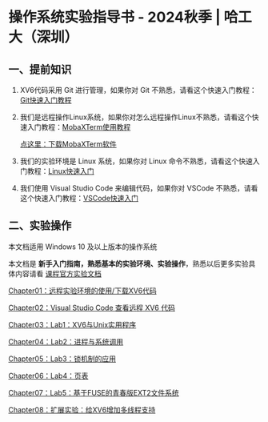 # 操作系统实验指导书 - 2024秋季 | 哈工大（深圳）



## 一、提前知识



1. XV6代码采用 Git 进行管理，如果你对 Git 不熟悉，请看这个快速入门教程：[Git快速入门教程](https://www.bilibili.com/video/BV1HM411377j)

2. 我们是远程操作Linux系统，如果你对怎么远程操作Linux不熟悉，请看这个快速入门教程：[MobaXTerm使用教程](https://www.bilibili.com/video/BV12L411a7Ne?p=7)

   [点这里：下载MobaXTerm软件](../Software/MobaXterm_24.2.7z)

3. 我们的实验环境是 Linux 系统，如果你对 Linux 命令不熟悉，请看这个快速入门教程：[Linux快速入门](https://www.bilibili.com/video/BV12L411a7Ne?p=9)

4. 我们使用 Visual Studio Code 来编辑代码，如果你对 VSCode 不熟悉，请看这个快速入门教程：[VSCode快速入门](https://www.bilibili.com/video/BV1oJ41177Qr)

   

## 二、实验操作



本文档适用 Windows 10 及以上版本的操作系统

本文档是  **新手入门指南，熟悉基本的实验环境、实验操作**，熟悉以后更多实验具体内容请看  [课程官方实验文档](https://os-labs.pages.dev/) 



[Chapter01：远程实验环境的使用/下载XV6代码](Chapter01/Chapter01.md)

[Chapter02：Visual Studio Code 查看远程 XV6 代码](Chapter02/Chapter02.md)

[Chapter03：Lab1：XV6与Unix实用程序](Chapter03/Chapter03.md)

[Chapter04：Lab2：进程与系统调用](Chapter04/Chapter04.md)

[Chapter05：Lab3：锁机制的应用](Chapter05/Chapter05.md)

[Chapter06：Lab4：页表](Chapter06/Chapter06.md)

[Chapter07：Lab5：基于FUSE的青春版EXT2文件系统](Chapter07/Chapter07.md)

[Chapter08：扩展实验：给XV6增加多线程支持](Chapter08/Chapter08.md)

